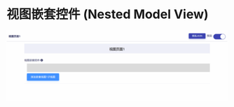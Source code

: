 # 视图嵌套控件 (Nested Model View)

![Matrix.OS](../../../../../media/os/tools/modelview/shownest.gif "视图嵌套控件")